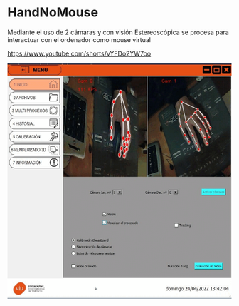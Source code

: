 # HandNoMouse


Mediante el uso de 2 cámaras y con visión Estereoscópica se procesa para interactuar con el ordenador como mouse virtual

https://www.youtube.com/shorts/vYFDo2YW7oo


<img  src="https://github.com/davidlima/HandNoMouse/blob/main/capturas/Main0.gif" /> 



